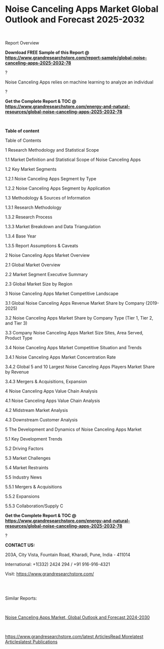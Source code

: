 <h1>Noise Canceling Apps Market Global Outlook and Forecast 2025-2032</h1><br/><p>Report Overview</p>
 
 
 
 <div><b>Download FREE Sample of this Report @ <a href="https://www.grandresearchstore.com/report-sample/global-noise-canceling-apps-2025-2032-78">https://www.grandresearchstore.com/report-sample/global-noise-canceling-apps-2025-2032-78</a></b></div>
 
 
 
 <p>? </p>
 
 
 
 <p>Noise Canceling Apps relies on machine learning to analyze an individual</p>
 
 
 
 <p>? </p>
 
 
 
 <div><b>Get the Complete Report & TOC @ <a href="https://www.grandresearchstore.com/energy-and-natural-resources/global-noise-canceling-apps-2025-2032-78">https://www.grandresearchstore.com/energy-and-natural-resources/global-noise-canceling-apps-2025-2032-78</a></b></div>
 
 
 
 <p><br />
 
 <b>Table of content</b></p>
 
 
 
 <p>Table of Contents<br />
 
 1 Research Methodology and Statistical Scope<br />
 
 1.1 Market Definition and Statistical Scope of Noise Canceling Apps<br />
 
 1.2 Key Market Segments<br />
 
 1.2.1 Noise Canceling Apps Segment by Type<br />
 
 1.2.2 Noise Canceling Apps Segment by Application<br />
 
 1.3 Methodology & Sources of Information<br />
 
 1.3.1 Research Methodology<br />
 
 1.3.2 Research Process<br />
 
 1.3.3 Market Breakdown and Data Triangulation<br />
 
 1.3.4 Base Year<br />
 
 1.3.5 Report Assumptions & Caveats<br />
 
 2 Noise Canceling Apps Market Overview<br />
 
 2.1 Global Market Overview<br />
 
 2.2 Market Segment Executive Summary<br />
 
 2.3 Global Market Size by Region<br />
 
 3 Noise Canceling Apps Market Competitive Landscape<br />
 
 3.1 Global Noise Canceling Apps Revenue Market Share by Company (2019-2025)<br />
 
 3.2 Noise Canceling Apps Market Share by Company Type (Tier 1, Tier 2, and Tier 3)<br />
 
 3.3 Company Noise Canceling Apps Market Size Sites, Area Served, Product Type<br />
 
 3.4 Noise Canceling Apps Market Competitive Situation and Trends<br />
 
 3.4.1 Noise Canceling Apps Market Concentration Rate<br />
 
 3.4.2 Global 5 and 10 Largest Noise Canceling Apps Players Market Share by Revenue<br />
 
 3.4.3 Mergers & Acquisitions, Expansion<br />
 
 4 Noise Canceling Apps Value Chain Analysis<br />
 
 4.1 Noise Canceling Apps Value Chain Analysis<br />
 
 4.2 Midstream Market Analysis<br />
 
 4.3 Downstream Customer Analysis<br />
 
 5 The Development and Dynamics of Noise Canceling Apps Market<br />
 
 5.1 Key Development Trends<br />
 
 5.2 Driving Factors<br />
 
 5.3 Market Challenges<br />
 
 5.4 Market Restraints<br />
 
 5.5 Industry News<br />
 
 5.5.1 Mergers & Acquisitions<br />
 
 5.5.2 Expansions<br />
 
 5.5.3 Collaboration/Supply C</p>
 
 
 
 <div><b>Get the Complete Report & TOC @ <a href="https://www.grandresearchstore.com/energy-and-natural-resources/global-noise-canceling-apps-2025-2032-78">https://www.grandresearchstore.com/energy-and-natural-resources/global-noise-canceling-apps-2025-2032-78</a></b></div>
 
 
 
 <p>? </p>
 
 
 
 <p><b>CONTACT US:</b><br />
 
 203A, City Vista, Fountain Road, Kharadi, Pune, India - 411014<br />
 
 International: +1(332) 2424 294 / +91 916-916-4321<br />
 
 Visit: <a href="https://www.grandresearchstore.com/">https://www.grandresearchstore.com/</a><br />
 
 <br />
 
 <br />
 
 Similar Reports:<br />
 
 <br />
 
 <a href="https://www.grandresearchstore.com/energy-and-natural-resources/global-noise-canceling-apps-forecast-2024-2030-837">Noise Canceling Apps Market, Global Outlook and Forecast 2024-2030</a><br />
 
 <br />
 
 <a href="https://gyeongbokgung.com">https://www.grandresearchstore.com/</a><a href="https://hallyeomaritime.com">latest Articles</a><a href="https://jingwansa.com">Read More</a><a href="https://nguoiviet.jp/">latest Articles</a><a href="https://www.intelmarketresearch.com/">latest Publications</a></p>